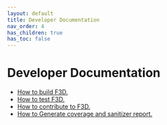 ```yaml
---
layout: default
title: Developer Documentation
nav_order: 4
has_children: true
has_toc: false
---
```


# Developer Documentation
- [How to build F3D.](BUILD.md)
- [How to test F3D.](TESTING.md)
- [How to contribute to F3D.](CONTRIBUTE.md)
- [How to Generate coverage and sanitizer report.](GENERATE.md)  
